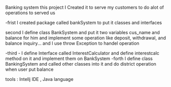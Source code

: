  Banking system this project I Created it to serve my customers to do alot of operations to served us

-frist I created package called bankSystem to put it classes and interfaces 

second I define class BankSystem and put it two variables cus_name and balance for him and implement some operation
like  deposit, withdrawal, and balance inquiry... and I use throw Exception to handel operation 

-third - I define Interface called InterestCalculator and define interestcalc method on it and implement them on BankSystem
-forth  I define class BankingSystem and called other classes into it and do district operation when user put balance

tools : Intellj IDE , Java language    